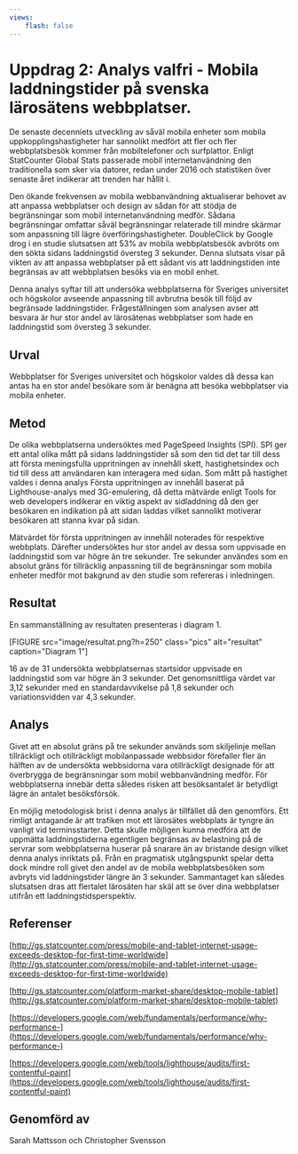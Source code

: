 ```yaml
---
views:
    flash: false
---
```


Uppdrag 2: Analys valfri - Mobila laddningstider på svenska lärosätens webbplatser.
=======================

De senaste decenniets utveckling av såväl mobila enheter som mobila uppkopplingshastigheter har sannolikt medfört att fler och fler webbplatsbesök kommer från mobiltelefoner och surfplattor. Enligt StatCounter Global Stats passerade mobil internetanvändning den traditionella som sker via datorer, redan under 2016 och statistiken över senaste året indikerar att trenden har hållit i.

Den ökande frekvensen av mobila webbanvändning aktualiserar behovet av att anpassa webbplatser och design av sådan för att stödja de begränsningar som mobil internetanvändning medför. Sådana begränsningar omfattar såväl begränsningar relaterade till mindre skärmar som anpassning till lägre överföringshastigheter. DoubleClick by Google drog i en studie slutsatsen att 53% av mobila webbplatsbesök avbröts om den sökta sidans laddningstid översteg 3 sekunder. Denna slutsats visar på vikten av att anpassa webbplatser på ett sådant vis att laddningstiden inte begränsas av att webbplatsen besöks via en mobil enhet.

Denna analys syftar till att undersöka webbplatserna för Sveriges universitet och högskolor avseende anpassning till avbrutna besök till följd av begränsade laddningstider. Frågeställningen som analysen avser att besvara är hur stor andel av lärosätenas webbplatser som hade en laddningstid som översteg 3 sekunder.

Urval
----------------

Webbplatser för Sveriges universitet och högskolor valdes då dessa kan antas ha en stor andel besökare som är benägna att besöka webbplatser via mobila enheter.


Metod
-----------------------

De olika webbplatserna undersöktes med PageSpeed Insights (SPI). SPI ger ett antal olika mått på sidans laddningstider så som den tid det tar till dess att första meningsfulla uppritningen av innehåll skett, hastighetsindex och tid till dess att användaren kan interagera med sidan. Som mått på hastighet valdes i denna analys Första uppritningen av innehåll baserat på Lighthouse-analys med 3G-emulering, då detta mätvärde enligt Tools for web developers indikerar en viktig aspekt av sidladdning då den ger besökaren en indikation på att sidan laddas vilket sannolikt motiverar besökaren att stanna kvar på sidan.

Mätvärdet för första uppritningen av innehåll noterades för respektive webbplats. Därefter undersöktes hur stor andel av dessa som uppvisade en laddningstid som var högre än tre sekunder. Tre sekunder användes som en absolut gräns för tillräcklig anpassning till de begränsningar som mobila enheter medför mot bakgrund av den studie som refereras i inledningen.


Resultat
-----------------------
En sammanställning av resultaten presenteras i diagram 1.

[FIGURE src="image/resultat.png?h=250" class="pics" alt="resultat" caption="Diagram 1"]

16 av de 31 undersökta webbplatsernas startsidor uppvisade en laddningstid som var högre än 3 sekunder. Det genomsnittliga värdet var 3,12 sekunder med en standardavvikelse på 1,8 sekunder och variationsvidden var 4,3 sekunder.



Analys
-----------------------

Givet att en absolut gräns på tre sekunder används som skiljelinje mellan tillräckligt och otillräckligt mobilanpassade webbsidor förefaller fler än hälften av de undersökta webbsidorna vara otillräckligt designade för att överbrygga de begränsningar som mobil webbanvändning medför. För webbplatserna innebär detta således risken att besöksantalet är betydligt lägre än antalet besöksförsök.

En möjlig metodologisk brist i denna analys är tillfället då den genomförs. Ett rimligt antagande är att trafiken mot ett lärosätes webbplats är tyngre än vanligt vid terminsstarter. Detta skulle möjligen kunna medföra att de uppmätta laddningstiderna egentligen begränsas av belastning på de servrar som webbplatserna huserar på snarare än av bristande design vilket denna analys inriktats på. Från en pragmatisk utgångspunkt spelar detta dock mindre roll givet den andel av de mobila webbplatsbesöken som avbryts vid laddningstider längre än 3 sekunder. Sammantaget kan således slutsatsen dras att flertalet lärosäten har skäl att se över dina webbplatser utifrån ett laddningstidsperspektiv.


Referenser
-----------------------
[http://gs.statcounter.com/press/mobile-and-tablet-internet-usage-exceeds-desktop-for-first-time-worldwide](http://gs.statcounter.com/press/mobile-and-tablet-internet-usage-exceeds-desktop-for-first-time-worldwide)

[http://gs.statcounter.com/platform-market-share/desktop-mobile-tablet](http://gs.statcounter.com/platform-market-share/desktop-mobile-tablet)


[https://developers.google.com/web/fundamentals/performance/why-performance-](https://developers.google.com/web/fundamentals/performance/why-performance-)

[https://developers.google.com/web/tools/lighthouse/audits/first-contentful-paint](https://developers.google.com/web/tools/lighthouse/audits/first-contentful-paint)


Genomförd av
-----------------------

Sarah Mattsson och Christopher Svensson
